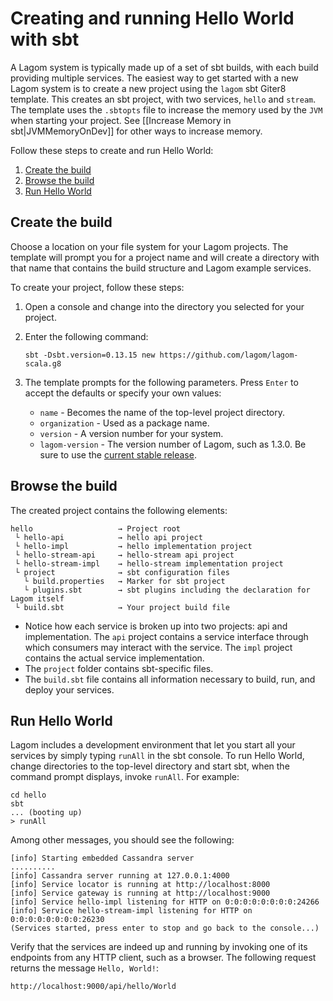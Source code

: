 # Creating and running Hello World with sbt

A Lagom system is typically made up of a set of sbt builds, with each build providing multiple services.  The easiest way to get started with a new Lagom system is to create a new project using the `lagom` sbt Giter8 template. This creates an sbt project, with two services, `hello` and `stream`. The template uses the `.sbtopts` file to increase the memory used by the `JVM` when starting your project. See [[Increase Memory in sbt|JVMMemoryOnDev]] for other ways to increase memory.

Follow these steps to create and run Hello World:

1. [Create the build](#Create-the-build)
1. [Browse the build](#Browse-the-build)
1. [Run Hello World](#Run-Hello-World)

## Create the build

Choose a location on your file system for your Lagom projects. The template will prompt you for a project name and will create a directory with that name that contains the build structure and Lagom example services. 

To create your project, follow these steps:

1. Open a console and change into the directory you selected for your project.

1. Enter the following command:
   ```
   sbt -Dsbt.version=0.13.15 new https://github.com/lagom/lagom-scala.g8
   ```

1. The template prompts for the following parameters. Press `Enter` to accept the defaults or specify your own values:

   * `name` - Becomes the name of the top-level project directory.
   * `organization` - Used as a package name.
   * `version` - A version number for your system.
   * `lagom-version` - The version number of Lagom, such as 1.3.0. Be sure to use the [current stable release](https://www.lagomframework.com/documentation/).

## Browse the build

The created project contains the following elements:

```
hello                   → Project root
 └ hello-api            → hello api project
 └ hello-impl           → hello implementation project
 └ hello-stream-api     → hello-stream api project
 └ hello-stream-impl    → hello-stream implementation project
 └ project              → sbt configuration files
   └ build.properties   → Marker for sbt project
   └ plugins.sbt        → sbt plugins including the declaration for Lagom itself
 └ build.sbt            → Your project build file
```

* Notice how each service is broken up into two projects: api and implementation. The `api` project contains a service interface through which consumers may interact with the service. The `impl` project contains the actual service implementation.
* The `project` folder contains sbt-specific files.
* The `build.sbt` file contains all information necessary to build, run, and deploy your services.   


## Run Hello World

Lagom includes a development environment that let you start all your services by simply typing `runAll` in the sbt console. To run Hello World, change directories to the top-level directory and start sbt, when the command prompt displays, invoke `runAll`. For example:

```
cd hello
sbt
... (booting up)
> runAll
```
Among other messages, you should see the following:
```
[info] Starting embedded Cassandra server
..........
[info] Cassandra server running at 127.0.0.1:4000
[info] Service locator is running at http://localhost:8000
[info] Service gateway is running at http://localhost:9000
[info] Service hello-impl listening for HTTP on 0:0:0:0:0:0:0:0:24266
[info] Service hello-stream-impl listening for HTTP on 0:0:0:0:0:0:0:0:26230
(Services started, press enter to stop and go back to the console...)
```

Verify that the services are indeed up and running by invoking one of its endpoints from any HTTP client, such as a browser. The following request returns the message `Hello, World!`:

```
http://localhost:9000/api/hello/World
```



